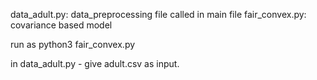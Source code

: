 
data_adult.py: data_preprocessing file called in main file
fair_convex.py: covariance based model

run as python3 fair_convex.py

in data_adult.py - give adult.csv as input. 
